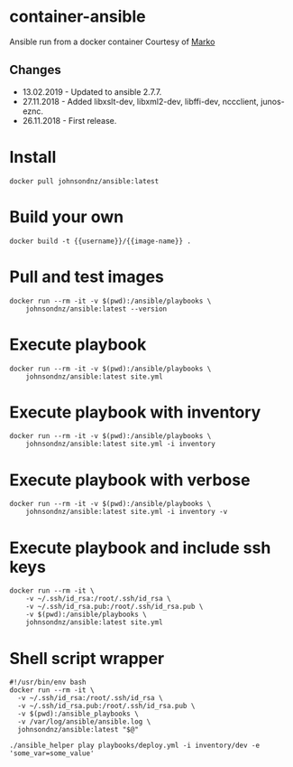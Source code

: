 # container-ansible
Ansible run from a docker container
Courtesy of [Marko](http://ruleoftech.com/2017/dockerizing-all-the-things-running-ansible-inside-docker-container) 

## Changes
* 13.02.2019 - Updated to ansible 2.7.7.
* 27.11.2018 - Added libxslt-dev, libxml2-dev, libffi-dev, nccclient, junos-eznc.
* 26.11.2018 - First release.

# Install
`docker pull johnsondnz/ansible:latest`

# Build your own
`docker build -t {{username}}/{{image-name}} .`

# Pull and test images
```
docker run --rm -it -v $(pwd):/ansible/playbooks \
    johnsondnz/ansible:latest --version
```
    
# Execute playbook
```
docker run --rm -it -v $(pwd):/ansible/playbooks \
    johnsondnz/ansible:latest site.yml
```

# Execute playbook with inventory
```
docker run --rm -it -v $(pwd):/ansible/playbooks \
    johnsondnz/ansible:latest site.yml -i inventory
```

# Execute playbook with verbose
```
docker run --rm -it -v $(pwd):/ansible/playbooks \
    johnsondnz/ansible:latest site.yml -i inventory -v
```
    
# Execute playbook and include ssh keys
```
docker run --rm -it \
    -v ~/.ssh/id_rsa:/root/.ssh/id_rsa \
    -v ~/.ssh/id_rsa.pub:/root/.ssh/id_rsa.pub \
    -v $(pwd):/ansible/playbooks \
    johnsondnz/ansible:latest site.yml
```

# Shell script wrapper
```
#!/usr/bin/env bash
docker run --rm -it \
  -v ~/.ssh/id_rsa:/root/.ssh/id_rsa \
  -v ~/.ssh/id_rsa.pub:/root/.ssh/id_rsa.pub \
  -v $(pwd):/ansible_playbooks \
  -v /var/log/ansible/ansible.log \
  johnsondnz/ansible:latest "$@"
```

`./ansible_helper play playbooks/deploy.yml -i inventory/dev -e 'some_var=some_value'`
